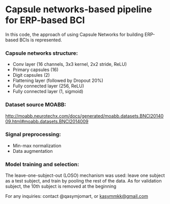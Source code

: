 # Capsule networks-based pipeline for ERP-based BCI

In this code, the approach of using Capsule Networks for building ERP-based BCIs is represented.

### Capsule networks structure:
- Conv layer (16 channels, 3x3 kernel, 2x2 stride, ReLU)
- Primary capsules (16)
- Digit capsules (2)
- Flattening layer (followed by Dropout 20%)
- Fully connected layer (256, ReLU)
- Fully connected layer (1, sigmoid)

### Dataset source MOABB:
http://moabb.neurotechx.com/docs/generated/moabb.datasets.BNCI2014009.html#moabb.datasets.BNCI2014009

### Signal preprocessing:
- Min-max normalization
- Data augmentation

### Model training and selection:
The leave-one-subject-out (LOSO) mechanism was used: leave one subject as a test subject, and train by pooling the rest of the data. As for validation subject, the 10th subject is removed at the beginning

For any inquiries: contact @qasymjomart, or kasymmkk@gmail.com


